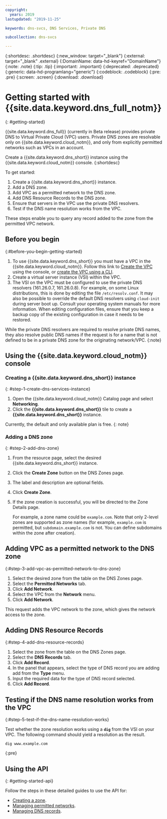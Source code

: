 ```yaml
---
copyright:
  years: 2019
lastupdated: "2019-11-25"

keywords: dns-svcs, DNS Services, Private DNS

subcollection: dns-svcs

---
```


{:shortdesc: .shortdesc}
{:new_window: target="_blank"}
{:external: target="_blank" .external}
{:DomainName: data-hd-keyref="DomainName"}
{:note: .note}
{:tip: .tip}
{:important: .important}
{:deprecated: .deprecated}
{:generic: data-hd-programlang="generic"}
{:codeblock: .codeblock}
{:pre: .pre}
{:screen: .screen}
{:download: .download}

# Getting started with {{site.data.keyword.dns_full_notm}}
{: #getting-started}

{{site.data.keyword.dns_full}} (currently in Beta release) provides private DNS to Virtual Private Cloud (VPC) users. Private DNS zones are resolvable only on {{site.data.keyword.cloud_notm}}, and only from explicitly permitted networks such as VPCs in an account.

Create a {{site.data.keyword.dns_short}} instance using the {{site.data.keyword.cloud_notm}} console.
{:shortdesc}

To get started:

1. Create a {{site.data.keyword.dns_short}} instance.
1. Add a DNS zone.
1. Add VPC as a permitted network to the DNS zone.
1. Add DNS Resource Records to the DNS zone.
1. Ensure that servers in the VPC use the private DNS resolvers.
1. Test if the DNS name resolution works from the VPC.

These steps enable you to query any record added to the zone from the permitted VPC network.

## Before you begin
{:#before-you-begin-getting-started}

1. To use {{site.data.keyword.dns_short}} you must have a VPC in the {{site.data.keyword.cloud_notm}}. Follow this link to [Create the VPC](/docs/vpc-on-classic?topic=vpc-on-classic-creating-a-vpc-using-the-ibm-cloud-console) using the console, or [create the VPC using a CLI](/docs/vpc-on-classic?topic=vpc-on-classic-creating-a-vpc-using-the-ibm-cloud-cli).
1. Create a virtual server instance (VSI) within the VPC.
1. The VSI on the VPC must be configured to use the private DNS resolvers (161.26.0.7, 161.26.0.8). For example, on some Linux distributions, this is done by editing the file `/etc/resolv.conf`. It may also be possible to override the default DNS resolvers using `cloud-init` during server boot up. Consult your operating system manuals for more information. When editing configuration files, ensure that you keep a backup copy of the existing configuration in case it needs to be restored.

While the private DNS resolvers are required to resolve private DNS names, they also resolve public DNS names if the request is for a name that is not defined to be in a private DNS zone for the originating network/VPC.
{:note}

## Using the {{site.data.keyword.cloud_notm}} console

### Creating a {{site.data.keyword.dns_short}} instance
{: #step-1-create-dns-services-instance}

1. Open the {{site.data.keyword.cloud_notm}} Catalog page and select **Networking**.
1. Click the **{{site.data.keyword.dns_short}}** tile to create a **{{site.data.keyword.dns_short}}** instance.

Currently, the default and only available plan is free.
{: note}

### Adding a DNS zone
{: #step-2-add-dns-zone}

1. From the resource page, select the desired {{site.data.keyword.dns_short}} instance.
1. Click the **Create Zone** button on the DNS Zones page.
1. The label and description are optional fields.
1. Click **Create Zone**.
1. If the zone creation is successful, you will be directed to the Zone Details page.

   For example, a zone name could be `example.com`. Note that only 2-level zones are supported as zone names (for example, `example.com` is permitted, but `subdomain.example.com` is not. You can define subdomains within the zone after creation).

## Adding VPC as a permitted network to the DNS zone
{:#step-3-add-vpc-as-permitted-network-to-dns-zone}

1. Select the desired zone from the table on the DNS Zones page.
1. Select the **Permitted Networks** tab.
1. Click **Add Network**.
1. Select the VPC from the **Network** menu.
1. Click **Add Network**.

This request adds the VPC network to the zone, which gives the network access to the zone.

## Adding DNS Resource Records
{:#step-4-add-dns-resource-records}

1. Select the zone from the table on the DNS Zones page.
1. Select the **DNS Records** tab.
1. Click **Add Record**.
1. In the panel that appears, select the type of DNS record you are adding add from the **Type** menu.
1. Input the required data for the type of DNS record selected.
1. Click **Add Record**.

## Testing if the DNS name resolution works from the VPC
{:#step-5-test-if-the-dns-name-resolution-works}

Test whether the zone resolution works using a **`dig`** from the VSI on your VPC. The following command should yield a resolution as the result.

```shell
dig www.example.com
```
{:pre}

## Using the API
{: #getting-started-api}

Follow the steps in these detailed guides to use the API for:
- [Creating a zone](/docs/dns-svcs?topic=dns-svcs-managing-dns-zones-api#managing-dns-zones-api).
- [Managing permitted networks](/docs/dns-svcs?topic=dns-svcs-managing-permitted-networks-api#managing-permitted-networks-api).
- [Managing DNS records](/docs/dns-svcs?topic=dns-svcs-managing-dns-records-api#managing-dns-records-api).
